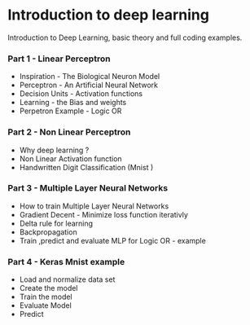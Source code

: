 # Introduction to deep learning
Introduction to Deep Learning, basic theory and full coding examples.
### Part 1 - Linear Perceptron
* Inspiration - The Biological Neuron Model
* Perceptron - An Artificial Neural Network
* Decision Units - Activation functions
* Learning - the Bias and weights
* Perpetron Example - Logic OR
### Part 2 - Non Linear Perceptron
* Why deep learning ?
* Non Linear Activation function
* Handwritten Digit Classification (Mnist )
### Part 3 - Multiple Layer Neural Networks
* How to train Multiple Layer Neural Networks
* Gradient Decent - Minimize loss function iterativly
* Delta rule for learning
* Backpropagation
* Train ,predict and evaluate MLP for Logic OR - example
### Part 4 - Keras Mnist example
* Load and normalize data set
* Create the model
* Train the model
* Evaluate Model
* Predict
